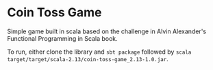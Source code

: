 # Coin Toss Game
Simple game built in scala based on the challenge in Alvin Alexander's Functional Programming
in Scala book.

To run, either clone the library and `sbt package` followed by `scala target/target/scala-2.13/coin-toss-game_2.13-1.0.jar`.
